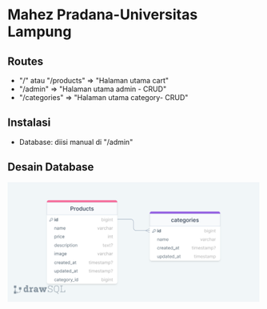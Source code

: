 

# Mahez Pradana-Universitas Lampung

## Routes
- "/" atau "/products" => "Halaman utama cart"
- "/admin" => "Halaman utama admin - CRUD"
- "/categories" => "Halaman utama category- CRUD"

## Instalasi
- Database: diisi manual di "/admin"

## Desain Database

![](public/drawSQL-tugas-crud-export-2023-03-24.png)
